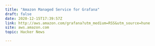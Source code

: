 ```yaml
---
title: "Amazon Managed Service for Grafana"
draft: false
date: 2020-12-15T17:39:57Z
link: http://aws.amazon.com/grafana?utm_medium=RSS&utm_source=hune
site: aws.amazon.com
topic: Hacker News  

---
```

